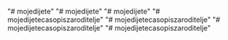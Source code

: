 "# mojedijete" 
"# mojedijete" 
"# mojedijete" 
"# mojedijetecasopiszaroditelje" 
"# mojedijetecasopiszaroditelje" 
"# mojedijetecasopiszaroditelje" 
"# mojedijetecasopiszaroditelje" 
